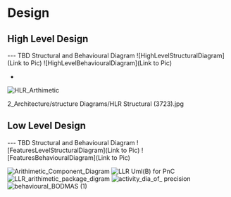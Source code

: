 # Design

## High Level Design 

--- TBD Structural and Behavioural Diagram
![HighLevelStructuralDiagram](Link to Pic)
![HighLevelBehaviouralDiagram](Link to Pic)

*
![HLR_Arthimetic](https://user-images.githubusercontent.com/78872643/107881235-7b5ccc00-6f09-11eb-8323-328c0d0825d1.png)

2_Architecture/structure Diagrams/HLR Structural (3723).jpg





## Low Level Design 

--- TBD Structural and Behavioural Diagram
![FeaturesLevelStructuralDiagram](Link to Pic)
![FeaturesBehaviouralDiagram](Link to Pic)

![Arithimetic_Component_Diagram](https://user-images.githubusercontent.com/78872643/107881200-55cfc280-6f09-11eb-958a-b920bd6ea864.png)
![LLR Uml(B) for PnC](https://user-images.githubusercontent.com/78872643/107881609-0b4f4580-6f0b-11eb-8932-6801cbc59e5b.jpg)
![LLR_arithimetic_package_digram](https://user-images.githubusercontent.com/78872643/107881625-27eb7d80-6f0b-11eb-98b0-4b4714a7e513.png)
![activity_dia_of_ precision](https://user-images.githubusercontent.com/78872643/107881635-36399980-6f0b-11eb-853f-3868de7f7e23.png)
![behavioural_BODMAS (1)](https://user-images.githubusercontent.com/78872643/107881667-5d906680-6f0b-11eb-9ac5-777fbc8a151f.jpeg)
